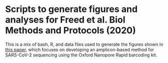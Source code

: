 # Scripts to generate figures and analyses for Freed et al. Biol Methods and Protocols (2020)

This is a mix of bash, R, and data files used to generate the figures shown in [this paper](https://academic.oup.com/biomethods/article/5/1/bpaa014/5873518?), which focuses on developing an amplicon-based method for SARS-CoV-2 sequencing using the Oxford Nanopore Rapid barcoding kit.
